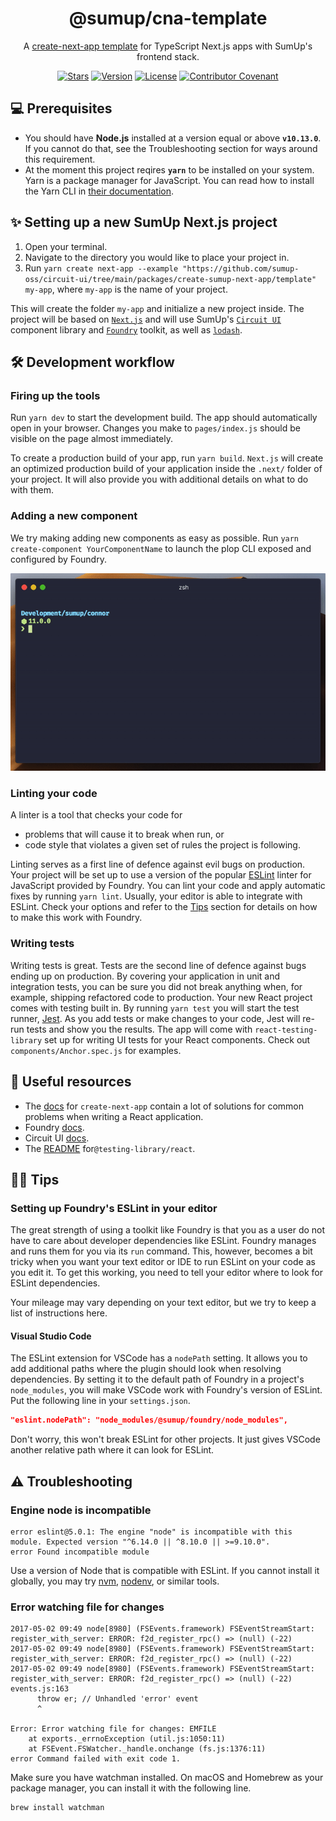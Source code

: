 <div align="center">

# @sumup/cna-template

A
[create-next-app template](https://nextjs.org/docs/api-reference/create-next-app) for TypeScript Next.js apps with SumUp's frontend stack.

[![Stars](https://img.shields.io/github/stars/sumup-oss/circuit-ui?style=social)](https://github.com/sumup-oss/circuit-ui/) [![Version](https://img.shields.io/npm/v/@sumup/circuit-ui)](https://www.npmjs.com/package/@sumup/circuit-ui) [![License](https://img.shields.io/github/license/sumup-oss/circuit-ui)](https://github.com/sumup-oss/circuit-ui/tree/main/packages/circuit-ui/LICENSE) [![Contributor Covenant](https://img.shields.io/badge/Contributor%20Covenant-v2.1%20adopted-ff69b4.svg)](https://github.com/sumup-oss/circuit-ui/tree/main/CODE_OF_CONDUCT.md)

</div>

## 💻 Prerequisites

- You should have **Node.js** installed at a version equal or above **`v10.13.0`**. If you cannot do that, see the Troubleshooting section for ways around this requirement.
- At the moment this project reqires **`yarn`** to be installed on your system. Yarn is a package manager for JavaScript. You can read how to install the Yarn CLI in [their documentation](https://yarnpkg.com/en/docs/install).

## ✨ Setting up a new SumUp Next.js project

1. Open your terminal.
2. Navigate to the directory you would like to place your project in.
3. Run `yarn create next-app --example "https://github.com/sumup-oss/circuit-ui/tree/main/packages/create-sumup-next-app/template" my-app`, where `my-app` is the name of your project.

This will create the folder `my-app` and initialize a new project inside. The project will be based on [`Next.js`](https://github.com/vercel/next.js/) and will use SumUp's [`Circuit UI`](https://circuit.sumup.com/) component library and [`Foundry`](https://github.com/sumup-oss/foundry) toolkit, as well as [`lodash`](https://lodash.com/).

## 🛠 Development workflow

### Firing up the tools

Run `yarn dev` to start the development build. The app should automatically open in your browser. Changes you make to `pages/index.js` should be visible on the page almost immediately.

To create a production build of your app, run `yarn build`. `Next.js` will create an optimized production build of your application inside the `.next/` folder of your project. It will also provide you with additional details on what to do with them.

### Adding a new component

We try making adding new components as easy as possible. Run `yarn create-component YourComponentName` to launch the plop CLI exposed and configured by Foundry.

<div align="center">

![A GIF of how to use the create-component script.](https://github.com/sumup-oss/circuit-ui/raw/main/assets/create-component.gif 'Using create-component')

</div>

### Linting your code

A linter is a tool that checks your code for

- problems that will cause it to break when run, or
- code style that violates a given set of rules the project is following.

Linting serves as a first line of defence against evil bugs on production.​ Your project will be set up to use a version of the popular [ESLint](https://eslint.org) linter for JavaScript provided by Foundry. You can lint your code and apply automatic fixes by running `yarn lint`. Usually, your editor is able to integrate with ESLint. Check your options and refer to the [Tips](#setting-up-foundry-s-eslint-in-your-editor) section for details on how to make this work with Foundry.

### Writing tests

Writing tests is great. Tests are the second line of defence against bugs ending up on production. By covering your application in unit and integration tests, you can be sure you did not break anything when, for example, shipping refactored code to production. Your new React project comes with testing built in. By running `yarn test` you will start the test runner, [Jest](https://jestjs.io/en/). As you add tests or make changes to your code, Jest will re-run tests and show you the results. The app will come with `react-testing-library` set up for writing UI tests for your React components. Check out `components/Anchor.spec.js` for examples.

## 📖 Useful resources

- The [docs](https://nextjs.org/docs#setup) for `create-next-app` contain a lot of solutions for common problems when writing a React application.
- Foundry [docs](https://github.com/sumup-oss/foundry#table-of-contents).
- Circuit UI [docs](https://circuit.sumup.com/).
- The [README](https://github.com/testing-library/react-testing-library/#readme) for`@testing-library/react`.

## 💁‍♀ Tips

### Setting up Foundry's ESLint in your editor

The great strength of using a toolkit like Foundry is that you as a user do not have to care about developer dependencies like ESLint. Foundry manages and runs them for you via its `run` command. This, however, becomes a bit tricky when you want your text editor or IDE to run ESLint on your code as you edit it. To get this working, you need to tell your editor where to look for ESLint dependencies.

Your mileage may vary depending on your text editor, but we try to keep a list of instructions here.

#### Visual Studio Code

The ESLint extension for VSCode has a `nodePath` setting. It allows you to add additional paths where the plugin should look when resolving dependencies. By setting it to the default path of Foundry in a project's `node_modules`, you will make VSCode work with Foundry's version of ESLint. Put the following line in your `settings.json`.

```json
"eslint.nodePath": "node_modules/@sumup/foundry/node_modules",
```

Don't worry, this won't break ESLint for other projects. It just gives VSCode another relative path where it can look for ESLint.

## ⚠️ Troubleshooting

### Engine node is incompatible

```
error eslint@5.0.1: The engine "node" is incompatible with this module. Expected version "^6.14.0 || ^8.10.0 || >=9.10.0".
error Found incompatible module
```

Use a version of Node that is compatible with ESLint. If you cannot install it globally, you may try [nvm](https://github.com/creationix/nvm), [nodenv](https://github.com/nodenv/nodenv), or similar tools.

### Error watching file for changes

```
2017-05-02 09:49 node[8980] (FSEvents.framework) FSEventStreamStart: register_with_server: ERROR: f2d_register_rpc() => (null) (-22)
2017-05-02 09:49 node[8980] (FSEvents.framework) FSEventStreamStart: register_with_server: ERROR: f2d_register_rpc() => (null) (-22)
2017-05-02 09:49 node[8980] (FSEvents.framework) FSEventStreamStart: register_with_server: ERROR: f2d_register_rpc() => (null) (-22)
events.js:163
      throw er; // Unhandled 'error' event
      ^

Error: Error watching file for changes: EMFILE
    at exports._errnoException (util.js:1050:11)
    at FSEvent.FSWatcher._handle.onchange (fs.js:1376:11)
error Command failed with exit code 1.
```

Make sure you have watchman installed. On macOS and Homebrew as your package manager, you can install it with the following line.

```bash
brew install watchman
```
